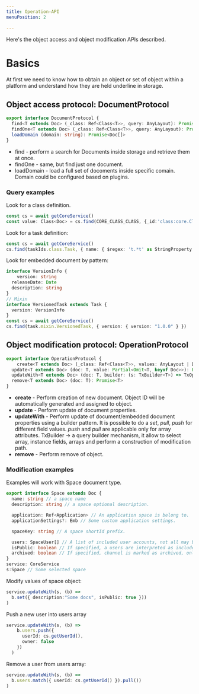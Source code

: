 ```yaml
---
title: Operation-API
menuPosition: 2

---
```


Here's the object access and object modification APIs described.



# Basics

At first we need to know how to obtain an object or set of object within a platform and understand how they are held underline in storage.



## Object access protocol: DocumentProtocol



```typescript
export interface DocumentProtocol {
  find<T extends Doc> (_class: Ref<Class<T>>, query: AnyLayout): Promise<T[]>
  findOne<T extends Doc> (_class: Ref<Class<T>>, query: AnyLayout): Promise<T | undefined>
  loadDomain (domain: string): Promise<Doc[]>
}
```

* find - perform a search for Documents inside storage and retrieve them at once.
* findOne - same, but find just one document.
* loadDomain - load a full set of docoments inside specific comain. Domain could be configured based on plugins.

### Query examples

Look for a class definition.

```typescript
const cs = await getCoreService()
const value: Class<Doc> = cs.find(CORE_CLASS_CLASS, {_id:'class:core.Class'}) // -> Will return instance of Class.
```

Look for a task definition:

```typescript
const cs = await getCoreService()
cs.find(taskIds.class.Task, { name: { $regex: 't.*t' as StringProperty } })
```

Look for embedded document by pattern:

```typescript
interface VersionInfo {
	version: string
  releaseDate: Date
  description: string
}
// Mixin 
interface VersionedTask extends Task {
  version: VersionInfo
}
const cs = await getCoreService()
cs.find(task.mixin.VersionedTask, { version: { version: "1.0.0" } })
```





## Object modification protocol: OperationProtocol

```typescript
export interface OperationProtocol {
	create<T extends Doc> (_class: Ref<Class<T>>, values: AnyLayout | Doc): Promise<T>
  update<T extends Doc> (doc: T, value: Partial<Omit<T, keyof Doc>>): Promise<T>
  updateWith<T extends Doc> (doc: T, builder: (s: TxBuilder<T>) => TxOperation | TxOperation[]): Promise<T>
  remove<T extends Doc> (doc: T): Promise<T>
}
```

* **create** - Perform creation of new document. Object ID will be automatically generated and assigned to object.
* **update** - Perform update of document properties.
* **updateWith** - Perform update of document/embedded document properties using a builder pattern. 
  It is possible to do a *set*, *pull*, *push* for different field values. *push* and *pull* are applicable only for array attributes.
  TxBuilder -> a query builder mechanism, it allow to select array, instance fields, arrays and perform a construction of modification path.
* **remove** - Perform remove of object.

### Modification examples

Examples will work with Space document type.

```typescript
export interface Space extends Doc {
  name: string // a space name
  description: string // a space optional description.

  application: Ref<Application> // An application space is belong to.
  applicationSettings?: Emb // Some custom application settings.

  spaceKey: string // A space shortId prefix.

  users: SpaceUser[] // A list of included user accounts, not all may be active.
  isPublic: boolean // If specified, a users are interpreted as include list.
  archived: boolean // If specified, channel is marked as archived, only owner could archive space
}
service: CoreService
s:Space // Some selected space
```

Modify values of space object:

```typescript
service.updateWith(s, (b) =>
  b.set({ description:"Some docs", isPublic: true }))
)
```



Push a new user into users array

```typescript
service.updateWith(s, (b) =>
    b.users.push({
      userId: cs.getUserId(),
      owner: false
    })
  )
```

Remove a user from users array:

```typescript
service.updateWith(s, (b) =>
  b.users.match({ userId: cs.getUserId() }).pull())
)
```

